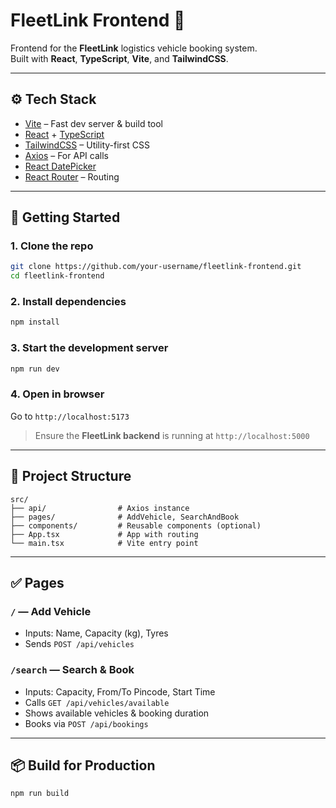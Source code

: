 # FleetLink Frontend 🚚

Frontend for the **FleetLink** logistics vehicle booking system.  
Built with **React**, **TypeScript**, **Vite**, and **TailwindCSS**.

---

## ⚙️ Tech Stack

- [Vite](https://vitejs.dev/) – Fast dev server & build tool
- [React](https://reactjs.org/) + [TypeScript](https://www.typescriptlang.org/)
- [TailwindCSS](https://tailwindcss.com/) – Utility-first CSS
- [Axios](https://axios-http.com/) – For API calls
- [React DatePicker](https://www.npmjs.com/package/react-datepicker)
- [React Router](https://reactrouter.com/) – Routing

---

## 🚀 Getting Started

### 1. **Clone the repo**
```bash
git clone https://github.com/your-username/fleetlink-frontend.git
cd fleetlink-frontend
````

### 2. **Install dependencies**

```bash
npm install
```

### 3. **Start the development server**

```bash
npm run dev
```

### 4. Open in browser

Go to `http://localhost:5173`

> Ensure the **FleetLink backend** is running at `http://localhost:5000`

---

## 🧩 Project Structure

```
src/
├── api/                # Axios instance
├── pages/              # AddVehicle, SearchAndBook
├── components/         # Reusable components (optional)
├── App.tsx             # App with routing
└── main.tsx            # Vite entry point
```

---

## ✅ Pages

### `/` — Add Vehicle

* Inputs: Name, Capacity (kg), Tyres
* Sends `POST /api/vehicles`

### `/search` — Search & Book

* Inputs: Capacity, From/To Pincode, Start Time
* Calls `GET /api/vehicles/available`
* Shows available vehicles & booking duration
* Books via `POST /api/bookings`

---

## 📦 Build for Production

```bash
npm run build
```


